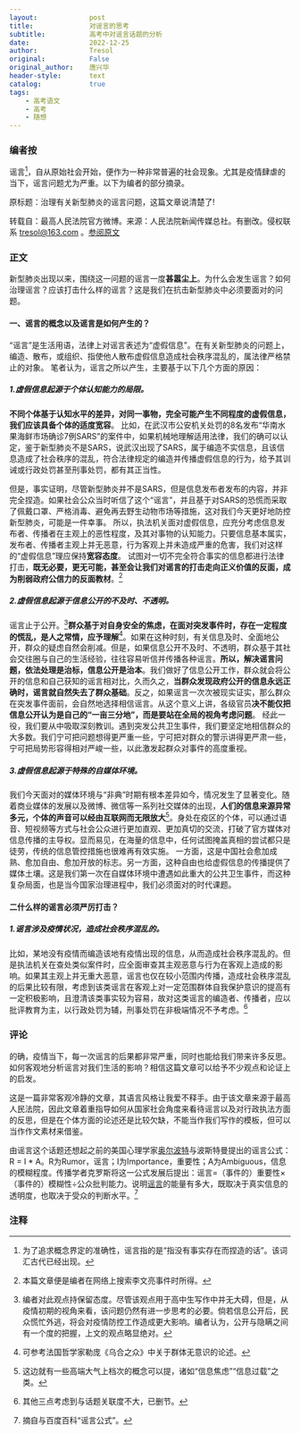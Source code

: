 ```yaml
---
layout:             post
title:              对谣言的思考
subtitle:           高考中对谣言话题的分析
date:               2022-12-25
author:             Tresol
original:           False
original_author:    唐兴华
header-style:       text
catalog:            true
tags:
    - 高考语文
    - 高考
    - 随想
---
```


### 编者按

谣言[^1]，自从原始社会开始，便作为一种非常普遍的社会现象。尤其是疫情肆虐的当下，谣言问题尤为严重。以下为编者的部分摘录。

原标题：治理有关新型肺炎的谣言问题，这篇文章说清楚了!

转载自：最高人民法院官方微博。来源：人民法院新闻传媒总社。有删改。侵权联系 tresol@163.com 。[参阅原文](https://weibo.com/ttarticle/p/show?id=2309404465698775629865&mark_id=999_reallog_mark_ad%3A999)

### 正文

新型肺炎出现以来，围绕这一问题的谣言一度**甚嚣尘上**。为什么会发生谣言？如何治理谣言？应该打击什么样的谣言？这是我们在抗击新型肺炎中必须要面对的问题。

#### 一、谣言的概念以及谣言是如何产生的？ 

“谣言”是生活用语，法律上对谣言表述为“虚假信息”。在有关新型肺炎的问题上，编造、散布，或组织、指使他人散布虚假信息造成社会秩序混乱的，属法律严格禁止的对象。 笔者认为，谣言之所以产生，主要基于以下几个方面的原因： 

##### 1.虚假信息起源于个体认知能力的局限。  

**不同个体基于认知水平的差异，对同一事物，完全可能产生不同程度的虚假信息，我们应该具备个体的适度宽容**。  比如，在武汉市公安机关处罚的8名发布“华南水果海鲜市场确诊7例SARS”的案件中，如果机械地理解适用法律，我们的确可以认定，鉴于新型肺炎不是SARS，说武汉出现了SARS，属于编造不实信息，且该信息造成了社会秩序的混乱，符合法律规定的编造并传播虚假信息的行为，给予其训诫或行政处罚甚至刑事处罚，都有其正当性。

 但是，事实证明，尽管新型肺炎并不是SARS，但是信息发布者发布的内容，并非完全捏造。如果社会公众当时听信了这个“谣言”，并且基于对SARS的恐慌而采取了佩戴口罩、严格消毒、避免再去野生动物市场等措施，这对我们今天更好地防控新型肺炎，可能是一件幸事。 所以，执法机关面对虚假信息，应充分考虑信息发布者、传播者在主观上的恶性程度，及其对事物的认知能力。只要信息基本属实，发布者、传播者主观上并无恶意，行为客观上并未造成严重的危害，我们对这样的“虚假信息”理应保持**宽容态度**。 试图对一切不完全符合事实的信息都进行法律打击，**既无必要，更无可能，甚至会让我们对谣言的打击走向正义价值的反面，成为削弱政府公信力的反面教材**。[^2]

##### 2.虚假信息起源于信息公开的不及时、不透明。 

谣言止于公开。[^3]**群众基于对自身安全的焦虑，在面对突发事件时，存在一定程度的慌乱，是人之常情，应予理解**[^4]。如果在这种时刻，有关信息及时、全面地公开，群众的疑虑自然会削减。但是，如果信息公开不及时、不透明，群众基于其社会交往圈与自己的生活经验，往往容易听信并传播各种谣言。**所以，解决谣言问题，依法处理是治标，信息公开是治本**。我们做好了信息公开工作，群众就会将公开的信息和自己获知的谣言相对比，久而久之，**当群众发现政府公开的信息永远正确时，谣言就自然失去了群众基础**。反之，如果谣言一次次被现实证实，那么群众在突发事件面前，会自然地选择相信谣言。从这个意义上讲，各级官员**决不能仅把信息公开认为是自己的“一亩三分地”，而是要站在全局的视角考虑问题**。 经此一役，我们要从中吸取深刻教训。遇到突发公共卫生事件，我们要坚定地相信群众的大多数。我们宁可把问题想得更严重一些，宁可把对群众的警示讲得更严肃一些，宁可把局势形容得相对严峻一些，以此激发起群众对事件的高度重视。

 ##### 3.虚假信息起源于特殊的自媒体环境。 

我们今天面对的媒体环境与“非典”时期有根本差异如今，情况发生了显著变化。随着商业媒体的发展以及微博、微信等一系列社交媒体的出现，**人们的信息来源异常多元，个体的声音可以经由互联网而无限放大**[^5]。身处在疫区的个体，可以通过语音、短视频等方式与社会公众进行更加直观、更加真切的交流，打破了官方媒体对信息传播的主导权。显而易见，在海量的信息中，任何试图掩盖真相的尝试都只是徒劳，传统的信息管控措施也很难再有效实施。 一方面，这是中国社会愈加成熟、愈加自由、愈加开放的标志。另一方面，这种自由也给虚假信息的传播提供了媒体土壤。这是我们第一次在自媒体环境中遭遇如此重大的公共卫生事件，而这种复杂局面，也是当今国家治理进程中，我们必须面对的时代课题。

#### 二什么样的谣言必须严厉打击？ 

##### 1.谣言涉及疫情状况，造成社会秩序混乱的。

 比如，某地没有疫情而编造该地有疫情出现的信息，从而造成社会秩序混乱的。但是执法机关在查处类似案件时，应全面审查其主观恶意与行为在客观上造成的影响。如果其主观上并无重大恶意，谣言也仅在较小范围内传播，造成社会秩序混乱的后果比较有限，考虑到该类谣言在客观上对一定范围群体自我保护意识的提高有一定积极影响，且澄清该类事实较为容易，故对这类谣言的编造者、传播者，应以批评教育为主，以行政处罚为辅，刑事处罚在非极端情况不予考虑。[^6]

### 评论

的确，疫情当下，每一次谣言的后果都非常严重，同时也能给我们带来许多反思。如何客观地分析谣言对我们生活的影响？相信这篇文章可以给予不少观点和论证上的启发。

这是一篇非常客观冷静的文章，其语言风格让我爱不释手。由于该文章来源于最高人民法院，因此文章着重指导如何从国家社会角度来看待谣言以及对行政执法方面的反思，但是在个体方面的论述还是比较欠缺，不能当作我们写作的模板，但可以当作作文素材来借鉴。

由谣言这个话题还想起之前的美国心理学家[奥尔波特](https://baike.baidu.com/item/戈登·威拉德·奥尔波特/16170903)与波斯特曼提出的谣言公式：R = I * A。R为Rumor，谣言；I为Importance，重要性；A为Ambiguous，信息的模糊程度。传播学者克罗斯将这一公式发展后提出：谣言=（事件的）重要性×（事件的）模糊性÷公众批判能力。说明[谣言](https://baike.baidu.com/item/谣言?fromModule=lemma_inlink)的能量有多大，既取决于真实信息的透明度，也取决于受众的判断水平。[^7]

### 注释

[^1]:为了追求概念界定的准确性，谣言指的是“指没有事实存在而捏造的话”。该词汇古代已经出现。
[^2]:本篇文章便是编者在网络上搜索李文亮事件时所得。
[^3]:编者对此观点持保留态度。尽管该观点用于高中生写作中并无大碍，但是，从疫情初期的视角来看，该问题仍然有进一步思考的必要。倘若信息公开后，民众慌忙外逃，将会对疫情防控工作造成更大影响。编者认为，公开与隐瞒之间有一个度的把握，上文的观点略显绝对。
[^4]:可参考法国哲学家勒庞《乌合之众》中关于群体无意识的论述。
[^5]:这边就有一些高端大气上档次的概念可以提，诸如“信息焦虑”“信息过载”之类。
[^6]:其他三点考虑到与话题关联度不大，已删节。

[^7]:摘自与百度百科“谣言公式”。

